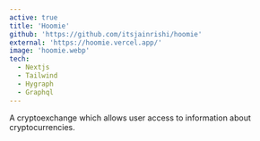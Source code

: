 ```yaml
---
active: true
title: 'Hoomie'
github: 'https://github.com/itsjainrishi/hoomie'
external: 'https://hoomie.vercel.app/'
image: 'hoomie.webp'
tech:
  - Nextjs
  - Tailwind
  - Hygraph
  - Graphql
---
```


A cryptoexchange which allows user access to information about cryptocurrencies.